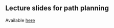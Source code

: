 ## Lecture slides for path planning

Available [here](https://drive.google.com/file/d/1NBNnS8AgVNEZMqVW1PSCQ4THxPjD9L_B/view?usp=sharing)


